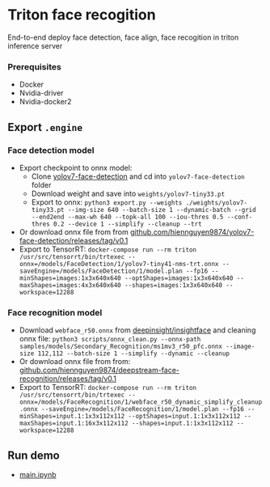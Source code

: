 # Triton face recogition

End-to-end deploy face detection, face align, face recogition in triton inference server

### Prerequisites

-   Docker
-   Nvidia-driver
-   Nvidia-docker2

## Export `.engine`

### Face detection model

-   Export checkpoint to onnx model:
    -   Clone [yolov7-face-detection](https://github.com/hiennguyen9874/yolov7-face-detection/tree/using-landmark) and cd into `yolov7-face-detection` folder
    -   Download weight and save into `weights/yolov7-tiny33.pt`
    -   Export to onnx: `python3 export.py --weights ./weights/yolov7-tiny33.pt --img-size 640 --batch-size 1 --dynamic-batch --grid --end2end --max-wh 640 --topk-all 100 --iou-thres 0.5 --conf-thres 0.2 --device 1 --simplify --cleanup --trt`
-   Or download onnx file from from [github.com/hiennguyen9874/yolov7-face-detection/releases/tag/v0.1](https://github.com/hiennguyen9874/yolov7-face-detection/releases/tag/v0.1)
-   Export to TensorRT: `docker-compose run --rm triton /usr/src/tensorrt/bin/trtexec --onnx=/models/FaceDetection/1/yolov7-tiny41-nms-trt.onnx --saveEngine=/models/FaceDetection/1/model.plan --fp16 --minShapes=images:1x3x640x640 --optShapes=images:1x3x640x640 --maxShapes=images:4x3x640x640 --shapes=images:1x3x640x640 --workspace=12288`

### Face recognition model

-   Download `webface_r50.onnx` from [deepinsight/insightface](https://github.com/deepinsight/insightface/blob/master/model_zoo/README.md) and cleaning onnx file: `python3 scripts/onnx_clean.py --onnx-path samples/models/Secondary_Recognition/ms1mv3_r50_pfc.onnx --image-size 112,112 --batch-size 1 --simplify --dynamic --cleanup`
-   Or download onnx file from from: [github.com/hiennguyen9874/deepstream-face-recognition/releases/tag/v0.1](https://github.com/hiennguyen9874/deepstream-face-recognition/releases/tag/v0.1)
-   Export to TensorRT: `docker-compose run --rm triton /usr/src/tensorrt/bin/trtexec --onnx=/models/FaceRecognition/1/webface_r50_dynamic_simplify_cleanup.onnx --saveEngine=/models/FaceRecognition/1/model.plan --fp16 --minShapes=input.1:1x3x112x112 --optShapes=input.1:1x3x112x112 --maxShapes=input.1:16x3x112x112 --shapes=input.1:1x3x112x112 --workspace=12288`

## Run demo

-   [main.ipynb](main.ipynb)

